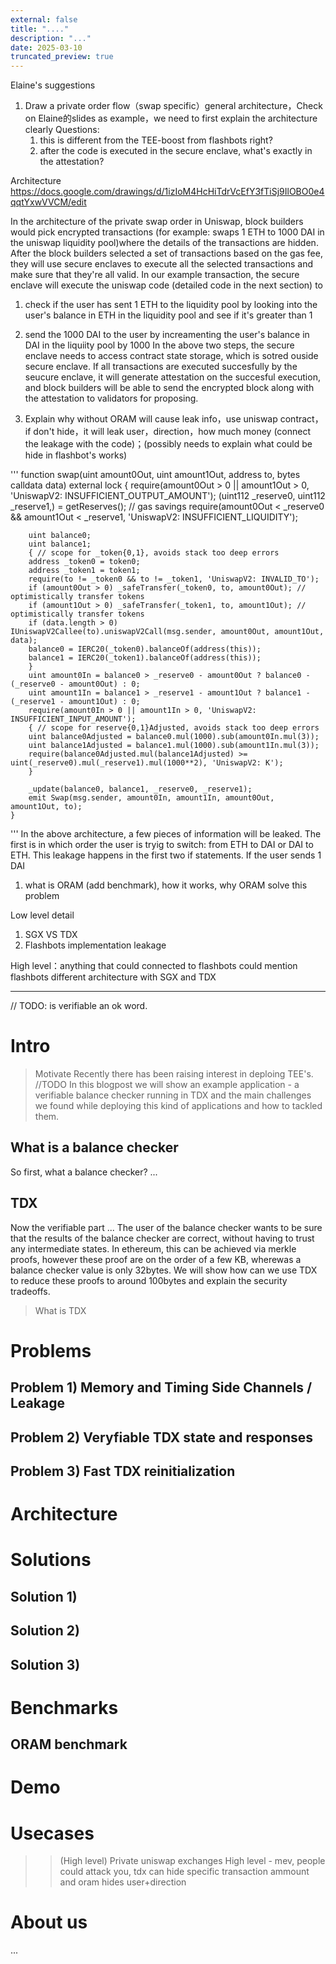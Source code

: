 ```yaml
---
external: false
title: "...."
description: "..."
date: 2025-03-10
truncated_preview: true
---
```

Elaine's suggestions
1. Draw a private order flow（swap specific）general architecture，Check on Elaine的slides as example，we need to first explain the architecture clearly
Questions:
   1. this is different from the TEE-boost from flashbots right?
   2. after the code is executed in the secure enclave, what's exactly in the attestation?

Architecture https://docs.google.com/drawings/d/1izIoM4HcHiTdrVcEfY3fTiSj9IlOBO0e4qqtYxwVVCM/edit 

In the architecture of the private swap order in Uniswap, block builders would pick encrypted transactions (for example: swaps 1 ETH to 1000 DAI in the uniswap liquidity pool)where the details of the transactions are hidden. 
After the block builders selected a set of transactions based on the gas fee, they will use secure enclaves to execute all the selected transactions and make sure that they're all valid. In our example transaction, the secure enclave will execute the uniswap code (detailed code in the next section) to 
   1. check if the user has sent 1 ETH to the liquidity pool by looking into the user's balance in ETH in the liquidity pool and see if it's greater than 1
   2. send the 1000 DAI to the user by increamenting the user's balance in DAI in the liquiity pool by 1000
In the above two steps, the secure enclave needs to access contract state storage, which is sotred ouside secure enclave. If all transactions are executed succesfully by the seucure enclave, it will generate attestation on the succesful execution, and block builders will be able to send the encrypted block along with the attestation to validators for proposing. 

2. Explain why without ORAM will cause leak info，use uniswap contract，if don't hide，it will leak user，direction，how much money (connect the leakage with the code)；(possibly needs to explain what could be hide in flashbot's works)

'''
function swap(uint amount0Out, uint amount1Out, address to, bytes calldata data) external lock {
        require(amount0Out > 0 || amount1Out > 0, 'UniswapV2: INSUFFICIENT_OUTPUT_AMOUNT');
        (uint112 _reserve0, uint112 _reserve1,) = getReserves(); // gas savings
        require(amount0Out < _reserve0 && amount1Out < _reserve1, 'UniswapV2: INSUFFICIENT_LIQUIDITY');

        uint balance0;
        uint balance1;
        { // scope for _token{0,1}, avoids stack too deep errors
        address _token0 = token0;
        address _token1 = token1;
        require(to != _token0 && to != _token1, 'UniswapV2: INVALID_TO');
        if (amount0Out > 0) _safeTransfer(_token0, to, amount0Out); // optimistically transfer tokens
        if (amount1Out > 0) _safeTransfer(_token1, to, amount1Out); // optimistically transfer tokens
        if (data.length > 0) IUniswapV2Callee(to).uniswapV2Call(msg.sender, amount0Out, amount1Out, data);
        balance0 = IERC20(_token0).balanceOf(address(this));
        balance1 = IERC20(_token1).balanceOf(address(this));
        }
        uint amount0In = balance0 > _reserve0 - amount0Out ? balance0 - (_reserve0 - amount0Out) : 0;
        uint amount1In = balance1 > _reserve1 - amount1Out ? balance1 - (_reserve1 - amount1Out) : 0;
        require(amount0In > 0 || amount1In > 0, 'UniswapV2: INSUFFICIENT_INPUT_AMOUNT');
        { // scope for reserve{0,1}Adjusted, avoids stack too deep errors
        uint balance0Adjusted = balance0.mul(1000).sub(amount0In.mul(3));
        uint balance1Adjusted = balance1.mul(1000).sub(amount1In.mul(3));
        require(balance0Adjusted.mul(balance1Adjusted) >= uint(_reserve0).mul(_reserve1).mul(1000**2), 'UniswapV2: K');
        }

        _update(balance0, balance1, _reserve0, _reserve1);
        emit Swap(msg.sender, amount0In, amount1In, amount0Out, amount1Out, to);
    }
'''
In the above architecture, a few pieces of information will be leaked. The first is in which order the user is tryig to switch: from ETH to DAI or DAI to ETH. This leakage happens in the first two if statements. If the user sends 1 DAI 




1. what is ORAM (add benchmark), how it works, why ORAM solve this problem

Low level detail
1. SGX VS TDX 
2. Flashbots implementation leakage

High level：anything that could connected to flashbots could mention flashbots
different architecture with SGX and TDX



---

// TODO: is verifiable an ok word. 

# Intro

> Motivate 
Recently there has been raising interest in deploing TEE's.  //TODO
In this blogpost we will show an example application - a verifiable balance checker running in TDX
 and the main challenges we found while deploying this kind of applications 
 and how to tackled them.

## What is a balance checker
So first, what a balance checker? ...

## TDX
Now the verifiable part ... The user of the balance checker wants to be sure that the results of the balance checker 
are correct, without having to trust any intermediate states. 
In ethereum, this can be achieved via merkle proofs, however these proof are on the order of a few KB, wherewas a balance checker value is only 32bytes.
We will show how can we use TDX to reduce these proofs to around 100bytes and explain the security tradeoffs.

> What is TDX



# Problems 
## Problem 1) Memory and Timing Side Channels / Leakage

## Problem 2) Veryfiable TDX state and responses

## Problem 3) Fast TDX reinitialization


# Architecture


# Solutions
## Solution 1) 

## Solution 2) 

## Solution 3) 


# Benchmarks
## ORAM benchmark

# Demo

# Usecases
>> (High level)
> Private uniswap exchanges
>> High level - mev, people could attack you, tdx can hide specific transaction ammount and oram hides user+direction

> 

# About us
... 